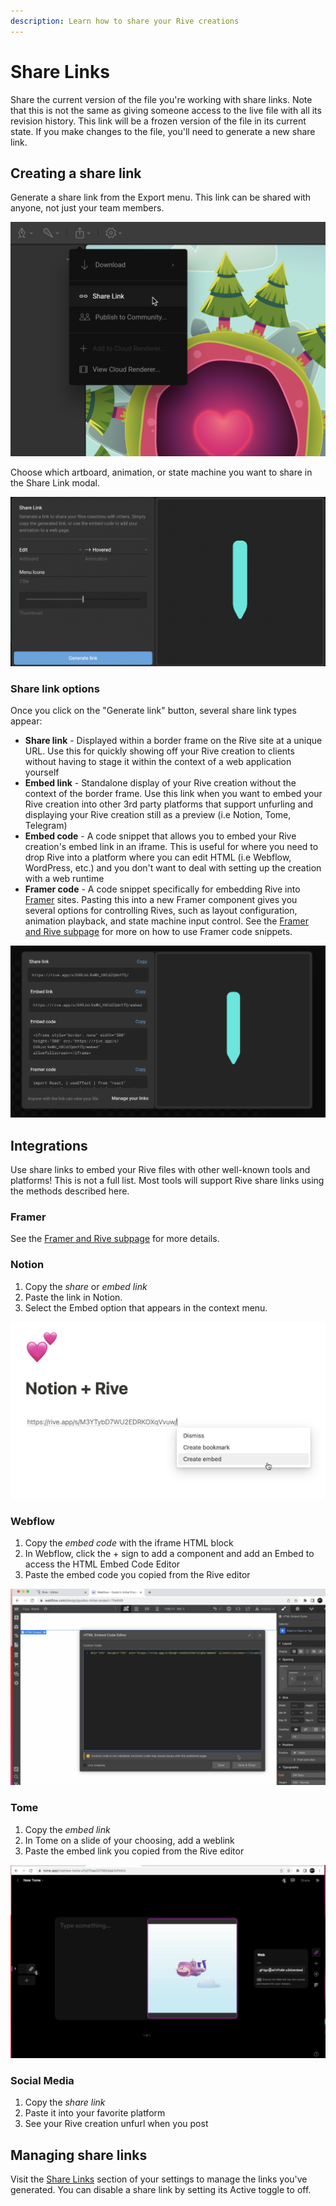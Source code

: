 ```yaml
---
description: Learn how to share your Rive creations
---
```


# Share Links

Share the current version of the file you're working with share links. Note that this is not the same as giving someone access to the live file with all its revision history. This link will be a frozen version of the file in its current state. If you make changes to the file, you'll need to generate a new share link.&#x20;

## Creating a share link

Generate a share link from the Export menu. This link can be shared with anyone, not just your team members.

![](<../../.gitbook/assets/CleanShot 2022-08-01 at 15.25.06@2x.png>)

Choose which artboard, animation, or state machine you want to share in the Share Link modal.

![](<../../.gitbook/assets/Screen Shot 2022-05-19 at 4.02.59 PM.png>)

### Share link options

Once you click on the "Generate link" button, several share link types appear:

* **Share link** - Displayed within a border frame on the Rive site at a unique URL. Use this for quickly showing off your Rive creation to clients without having to stage it within the context of a web application yourself
* **Embed link** - Standalone display of your Rive creation without the context of the border frame. Use this link when you want to embed your Rive creation into other 3rd party platforms that support unfurling and displaying your Rive creation still as a preview (i.e Notion, Tome, Telegram)
* **Embed code** - A code snippet that allows you to embed your Rive creation's embed link in an iframe. This is useful for where you need to drop Rive into a platform where you can edit HTML (i.e Webflow, WordPress, etc.) and you don't want to deal with setting up the creation with a web runtime
* **Framer code** - A code snippet specifically for embedding Rive into [Framer](https://www.framer.com/) sites. Pasting this into a new Framer component gives you several options for controlling Rives, such as layout configuration, animation playback, and state machine input control. See the [Framer and Rive subpage](framer-and-rive.md) for more on how to use Framer code snippets.

![Share links options](<../../.gitbook/assets/Screen Shot 2022-08-12 at 12.06.46 PM.png>)

## Integrations

Use share links to embed your Rive files with other well-known tools and platforms! This is not a full list. Most tools will support Rive share links using the methods described here.

### Framer

See the [Framer and Rive subpage](framer-and-rive.md) for more details.

### Notion

1. Copy the _share_ or _embed link_
2. Paste the link in Notion.
3. Select the Embed option that appears in the context menu.

![](<../../.gitbook/assets/CleanShot 2022-08-01 at 15.32.03@2x.png>)

### Webflow

1. Copy the _embed code_ with the iframe HTML block
2. In Webflow, click the + sign to add a component and add an Embed to access the HTML Embed Code Editor
3. Paste the embed code you copied from the Rive editor

![](<../../.gitbook/assets/Screen Shot 2022-05-19 at 7.30.30 PM.png>)

### Tome

1. Copy the _embed link_
2. In Tome on a slide of your choosing, add a weblink
3. Paste the embed link you copied from the Rive editor

![](<../../.gitbook/assets/Screen Shot 2022-05-19 at 7.32.34 PM.png>)

### Social Media

1. Copy the _share link_
2. Paste it into your favorite platform
3. See your Rive creation unfurl when you post

## Managing share links

Visit the [Share Links](https://rive.app/profile/?section=share%20links) section of your settings to manage the links you've generated. You can disable a share link by setting its Active toggle to off.
